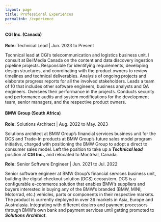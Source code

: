 ```yaml
---
layout: page
title: Professional Experiences
permalink: /experience
---
```


#### **CGI Inc. (Canada)**

**Role:** Technical Lead | Jun. 2023 to Present

Technical lead at CGI’s telecommunication and logistics business unit. I consult at BellMedia Canada on the content and data discovery ingestion pipeline projects. 
Responsible for identifying requirements, developing design structures, and coordinating with the product owners to review timelines and technical deliverables. 
Analysis of ongoing projects and elaborate progress reports for all the involved stakeholders.
Leads a team of 10 that includes other software engineers, business analysts and QA engineers. 
Oversees their performance in the projects. 
Conducts security and performance audits and system modifications for the development team, senior managers, and the respective product owners.


#### **BMW Group (South Africa)**

**Role:** Solutions Architect | Aug. 2022 to May. 2023

Solutions architect at BMW Group’s financial services business unit for the DCS and Trade-In products at BMW Group’s future sales model program initiative,
charged with positioning the BMW Group to adopt a direct to consumer sales model. 
Left the position to take up a **_Technical lead_** position at **CGI Inc.**, and relocated to Montréal, Canada.

**Role:** Senior Software Engineer | Jun. 2021 to Jul. 2022

Senior software engineer at BMW Group’s financial services business unit, building the digital checkout solution (DCS) ecosystem. 
DCS is a configurable e-commerce solution that enables BMW’s suppliers and buyers interested in buying any of the BMW’s branded (BMW, MINI, Motorrad, etc.) vehicles, parts or components in their respective markets.
The product is currently deployed in over 36 markets in Asia, Europe and Australasia. 
Integrating with different dealers and payment processors through BMW’s own bank and payment services until getting promoted to **_Solutions Architect_**.
